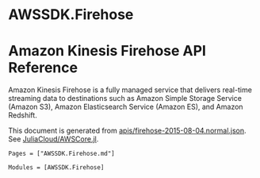 # AWSSDK.Firehose

# Amazon Kinesis Firehose API Reference

Amazon Kinesis Firehose is a fully managed service that delivers real-time streaming data to destinations such as Amazon Simple Storage Service (Amazon S3), Amazon Elasticsearch Service (Amazon ES), and Amazon Redshift.

This document is generated from
[apis/firehose-2015-08-04.normal.json](https://github.com/aws/aws-sdk-js/blob/master/apis/firehose-2015-08-04.normal.json).
See [JuliaCloud/AWSCore.jl](https://github.com/JuliaCloud/AWSCore.jl).

```@index
Pages = ["AWSSDK.Firehose.md"]
```

```@autodocs
Modules = [AWSSDK.Firehose]
```
